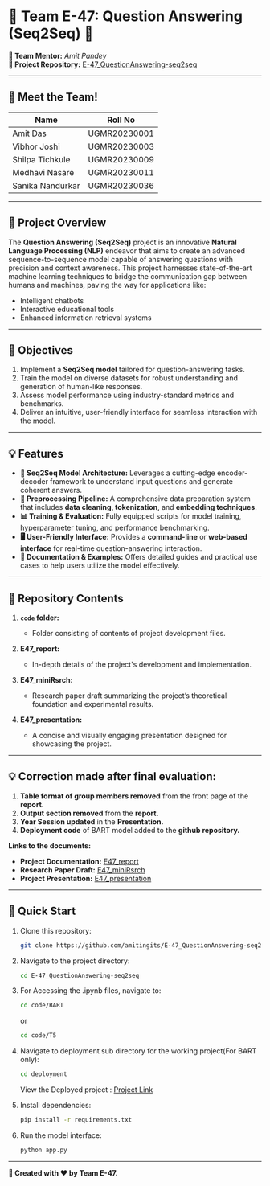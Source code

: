 # 🌟 Team E-47: Question Answering (Seq2Seq) 🌟  

**🔰 Team Mentor:** *Amit Pandey*  
**🌟 Project Repository:** [E-47_QuestionAnswering-seq2seq](https://github.com/amitingits/E-47_QuestionAnswering-seq2seq)  

---

## **👥 Meet the Team!**  

| **Name**           | **Roll No**     |  
|---------------------|-----------------|  
| Amit Das           | UGMR20230001   |  
| Vibhor Joshi       | UGMR20230003   |  
| Shilpa Tichkule    | UGMR20230009   |  
| Medhavi Nasare     | UGMR20230011   |  
| Sanika Nandurkar   | UGMR20230036   |  

---

## **📝 Project Overview**  

The **Question Answering (Seq2Seq)** project is an innovative **Natural Language Processing (NLP)** endeavor that aims to create an advanced sequence-to-sequence model capable of answering questions with precision and context awareness. This project harnesses state-of-the-art machine learning techniques to bridge the communication gap between humans and machines, paving the way for applications like:  
- Intelligent chatbots  
- Interactive educational tools  
- Enhanced information retrieval systems  

---

## **🎯 Objectives**  

1. Implement a **Seq2Seq model** tailored for question-answering tasks.  
2. Train the model on diverse datasets for robust understanding and generation of human-like responses.  
3. Assess model performance using industry-standard metrics and benchmarks.  
4. Deliver an intuitive, user-friendly interface for seamless interaction with the model.  

---

## **💡 Features**  

- **🚀 Seq2Seq Model Architecture:** Leverages a cutting-edge encoder-decoder framework to understand input questions and generate coherent answers.  
- **🔧 Preprocessing Pipeline:** A comprehensive data preparation system that includes **data cleaning, tokenization**, and **embedding techniques**.  
- **📊 Training & Evaluation:** Fully equipped scripts for model training, hyperparameter tuning, and performance benchmarking.  
- **🖥️ User-Friendly Interface:** Provides a **command-line** or **web-based interface** for real-time question-answering interaction.  
- **📖 Documentation & Examples:** Offers detailed guides and practical use cases to help users utilize the model effectively.  

---

## **📂 Repository Contents**  
1. **`code` folder:**  
   - Folder consisting of contents of project development files.

2. **E47_report:**  
   - In-depth details of the project's development and implementation.  

3. **E47_miniRsrch:**  
   - Research paper draft summarizing the project’s theoretical foundation and experimental results.  

4. **E47_presentation:**  
   - A concise and visually engaging presentation designed for showcasing the project.  

---
## **💡 Correction made after final evaluation:**  

1. **Table format of group members removed** from the front page of the **report.**
2. **Output section removed** from the **report.**
3. **Year Session updated** in the **Presentation.**
4. **Deployment code** of BART  model added to the **github repository.**

**Links to the documents:**
- **Project Documentation:** [E47_report](./E47_report.pdf)  
- **Research Paper Draft:** [E47_miniRsrch](./E47_miniRsrch.pdf)  
- **Project Presentation:** [E47_presentation](./E47_presentation.pdf)  

---
## **🚀 Quick Start**  

1. Clone this repository:  
   ```bash  
   git clone https://github.com/amitingits/E-47_QuestionAnswering-seq2seq.git  
   ```

2. Navigate to the project directory:  
   ```bash  
   cd E-47_QuestionAnswering-seq2seq
   ```

3. For Accessing the .ipynb files, navigate to:
   ```bash  
   cd code/BART
   ```
   or
   ```bash  
   cd code/T5
   ```
4. Navigate to deployment sub directory for the working project(For BART only):
   ```bash  
   cd deployment
   ```
   View the Deployed project : [Project Link](https://huggingface.co/spaces/amithugs/Seq2Seq-Question-Answering) 
   
6. Install dependencies:  
   ```bash  
   pip install -r requirements.txt  
   ```  

7. Run the model interface:  
   ```bash  
   python app.py  
   ```  

---

**🔖 Created with ❤️ by Team E-47.**  

